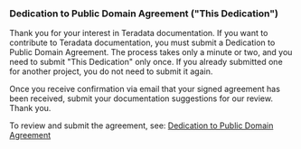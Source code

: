 <H3>Dedication to Public Domain Agreement ("This Dedication")</H3>

Thank you for your interest in Teradata documentation. If you want to contribute to Teradata documentation, you must submit a Dedication to Public Domain Agreement. The process takes only a minute or two, and you need to submit "This Dedication" only once. If you already submitted one for another project, you do not need to submit it again.

Once you receive confirmation via email that your signed agreement has been received, submit your documentation suggestions for our review. Thank you.

To review and submit the agreement, see: <a href="https://www.hellosign.com/s/fb761368">Dedication to Public Domain Agreement</a>

